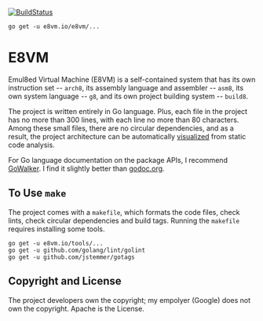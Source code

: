 [![BuildStatus](https://travis-ci.org/e8vm/e8vm.png?branch=master)](https://travis-ci.org/h8liu/e8vm)

```
go get -u e8vm.io/e8vm/...
```

# E8VM

Emul8ed Virtual Machine (E8VM) is a self-contained system that has its
own instruction set -- `arch8`, its assembly language and assembler --
`asm8`, its own system language -- `g8`, and its own project building
system -- `build8`.

The project is written entirely in Go language. Plus, each file in the
project has no more than 300 lines, with each line no more than 80
characters. Among these small files, there are no circular
dependencies, and as a result, the project architecture can be
automatically [visualized](http://8k.lonnie.io) from static code
analysis.

For Go language documentation on the package APIs, I recommend
[GoWalker](https://gowalker.org/e8vm.io/e8vm). I find it slightly
better than [godoc.org](https://godoc.org/e8vm.io/e8vm).

## To Use `make`

The project comes with a `makefile`, which formats the code files,
check lints, check circular dependencies and build tags. Running the
`makefile` requires installing some tools.

```
go get -u e8vm.io/tools/...
go get -u github.com/golang/lint/golint
go get -u github.com/jstemmer/gotags
```

## Copyright and License

The project developers own the copyright; my empolyer (Google) does
not own the copyright. Apache is the License.
